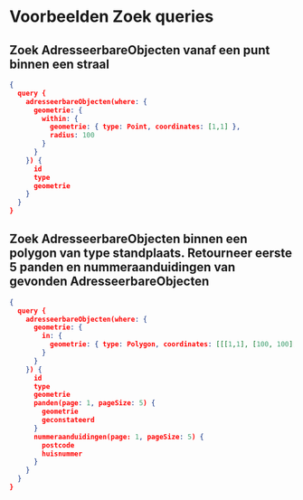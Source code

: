 # Voorbeelden Zoek queries

## Zoek AdresseerbareObjecten vanaf een punt binnen een straal

```json
{
  query {
    adresseerbareObjecten(where: {
      geometrie: {
        within: {
          geometrie: { type: Point, coordinates: [1,1] },
          radius: 100
        }
      }
    }) {
      id
      type
      geometrie
    }
  }
}
```

## Zoek AdresseerbareObjecten binnen een polygon van type standplaats. Retourneer eerste 5 panden en nummeraanduidingen van gevonden AdresseerbareObjecten

```json
{
  query {
    adresseerbareObjecten(where: {
      geometrie: {
        in: {
          geometrie: { type: Polygon, coordinates: [[[1,1], [100, 100], [1, 1]]] },
        }
      }
    }) {
      id
      type
      geometrie
      panden(page: 1, pageSize: 5) {
        geometrie
        geconstateerd
      }
      nummeraanduidingen(page: 1, pageSize: 5) {
        postcode
        huisnummer
      }
    }
  }
}
```
